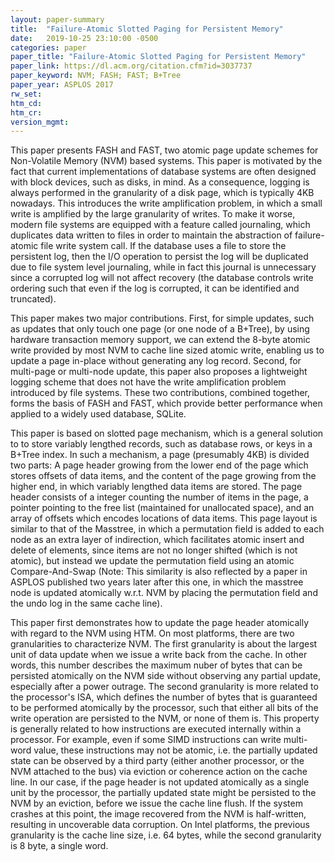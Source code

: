 ```yaml
---
layout: paper-summary
title:  "Failure-Atomic Slotted Paging for Persistent Memory"
date:   2019-10-25 23:10:00 -0500
categories: paper
paper_title: "Failure-Atomic Slotted Paging for Persistent Memory"
paper_link: https://dl.acm.org/citation.cfm?id=3037737
paper_keyword: NVM; FASH; FAST; B+Tree
paper_year: ASPLOS 2017
rw_set: 
htm_cd: 
htm_cr: 
version_mgmt: 
---
```


This paper presents FASH and FAST, two atomic page update schemes for Non-Volatile Memory (NVM) based systems. This paper 
is motivated by the fact that current implementations of database systems are often designed with block devices, such
as disks, in mind. As a consequence, logging is always performed in the granularity of a disk page, which is typically
4KB nowadays. This introduces the write amplification problem, in which a small write is amplified by the large granularity
of writes. To make it worse, modern file systems are equipped with a feature called journaling, which duplicates data 
written to files in order to maintain the abstraction of failure-atomic file write system call. If the database uses a file to
store the persistent log, then the I/O operation to persist the log will be duplicated due to file system level journaling,
while in fact this journal is unnecessary since a corrupted log will not affect recovery (the database controls write ordering
such that even if the log is corrupted, it can be identified and truncated).

This paper makes two major contributions. First, for simple updates, such as updates that only touch one page (or one node
of a B+Tree), by using hardware transaction memory support, we can extend the 8-byte atomic write provided by most NVM
to cache line sized atomic write, enabling us to update a page in-place without generating any log record. Second, for 
multi-page or multi-node update, this paper also proposes a lightweight logging scheme that does not have the write
amplification problem introduced by file systems. These two contributions, combined together, forms the basis of FASH 
and FAST, which provide better performance when applied to a widely used database, SQLite.

This paper is based on slotted page mechanism, which is a general solution to to store variably lengthed records, such as 
database rows, or keys in a B+Tree index. In such a mechanism, a page (presumably 4KB) is divided two parts: A page header
growing from the lower end of the page which stores offsets of data items, and the content of the page growing from the 
higher end, in which variably lengthed data items are stored. The page header consists of a integer counting the number
of items in the page, a pointer pointing to the free list (maintained for unallocated space), and an array of offsets 
which encodes locations of data items. This page layout is similar to that of the Masstree, in which a permutation field
is added to each node as an extra layer of indirection, which facilitates atomic insert and delete of elements, since 
items are not no longer shifted (which is not atomic), but instead we update the permutation field using an atomic 
Compare-And-Swap (Note: This similarity is also reflected by a paper in ASPLOS published two years later after this one,
in which the masstree node is updated atomically w.r.t. NVM by placing the permutation field and the undo log in the 
same cache line). 

This paper first demonstrates how to update the page header atomically with regard to the NVM using HTM. On most platforms,
there are two granularities to characterize NVM. The first granularity is about the largest unit of data update when we
issue a write back from the cache. In other words, this number describes the maximum nuber of bytes that can be persisted 
atomically on the NVM side without observing any partial update, especially after a power outrage. The second granularity 
is more related to the processor's ISA, which defines the number of bytes that is guaranteed to be performed atomically 
by the processor, such that either all bits of the write operation are persisted to the NVM, or none of them is. This 
property is generally related to how instructions are executed internally within a processor. For example, even if some 
SIMD instructions can write multi-word value, these instructions may not be atomic, i.e. the partially updated state can 
be observed by a third party (either another processor, or the NVM attached to the bus) via eviction or coherence action 
on the cache line. In our case, if the page header is not updated atomically as a single unit by the processor, the 
partially updated state might be persisted to the NVM by an eviction, before we issue the cache line flush. If the system
crashes at this point, the image recovered from the NVM is half-written, resulting in uncoverable data corruption. 
On Intel platforms, the previous granularity is the cache line size, i.e. 64 bytes, while the second granularity is 
8 byte, a single word.

